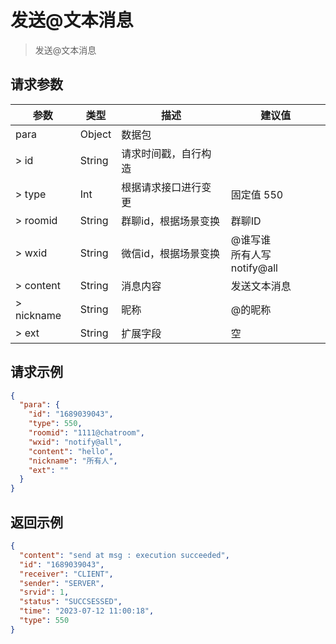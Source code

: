 # 发送@文本消息

> 发送@文本消息

## 请求参数

| 参数         | 类型      | 描述           | 建议值                       |
|------------|---------|--------------|---------------------------|
| para	      | Object  | 数据包          |                           |
| > id       | 	String | 	请求时间戳，自行构造  |                           |
| > type     | 	Int    | 	根据请求接口进行变更  | 固定值 550                   |
| > roomid   | 	String | 	群聊id，根据场景变换 | 群聊ID                      |
| > wxid     | 	String | 	微信id，根据场景变换 | @谁写谁 <br/>所有人写 notify@all |
| > content  | 	String | 	消息内容        | 发送文本消息                    |
| > nickname | 	String | 	昵称          | @的昵称                      |
| > ext      | 	String | 	扩展字段        | 空                         |

## 请求示例

```json
{
  "para": {
    "id": "1689039043",
    "type": 550,
    "roomid": "1111@chatroom",
    "wxid": "notify@all",
    "content": "hello",
    "nickname": "所有人",
    "ext": ""
  }
}
```

## 返回示例

```json
{
  "content": "send at msg : execution succeeded",
  "id": "1689039043",
  "receiver": "CLIENT",
  "sender": "SERVER",
  "srvid": 1,
  "status": "SUCCSESSED",
  "time": "2023-07-12 11:00:18",
  "type": 550
}
```
